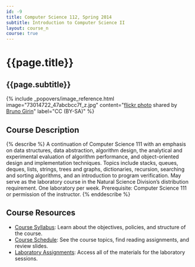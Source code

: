 ```yaml
---
id: -9
title: Computer Science 112, Spring 2014
subtitle: Introduction to Computer Science II
layout: course_n
course: true
---
```


# {{page.title}}
## {{page.subtitle}}

<!-- Include header image -->
{% include _popovers/image_reference.html image="73014722_47abcbcc7f_z.jpg" content="<a title='Tangled Network' href='http://flickr.com/photos/brunogirin/73014722'>flickr photo</a> shared by <a href='http://flickr.com/people/brunogirin'>Bruno Girin</a>" label="CC (BY-SA)" %}

## Course Description

{% describe %}
A continuation of Computer Science 111 with an emphasis on data structures, data abstraction, algorithm design, the
analytical and experimental evaluation of algorithm performance, and object-oriented design and implementation
techniques. Topics include stacks, queues, deques, lists, strings, trees and graphs, dictionaries, recursion, searching
and sorting algorithms, and an introduction to program verification. May serve as the laboratory course in the Natural
Science Division’s distribution requirement. One laboratory per week.  Prerequisite: Computer Science 111 or permission
of the instructor.
{% enddescribe %}

## Course Resources

<ul class="fa-ul">

<li><i class="fa-li fa fa-arrow-right"></i><a href="{{site.baseurl}}teaching/cs112S2014/provide/syllabus/cs112S2014-syllabus.pdf"
class="major">Course Syllabus</a>: Learn about the objectives, policies, and structure of the course.

<li><i class="fa-li fa fa-arrow-right"></i><a href="{{site.baseurl}}teaching/cs112S2014/schedule/"
class="major">Course Schedule</a>: See the course topics, find reading assignments, and review slides.

<li><i class="fa-li fa fa-arrow-right"></i><a href="{{site.baseurl}}teaching/cs112S2014/laboratories/"
class="major">Laboratory Assignments</a>: Access all of the materials for the laboratory sessions.

</ul>
